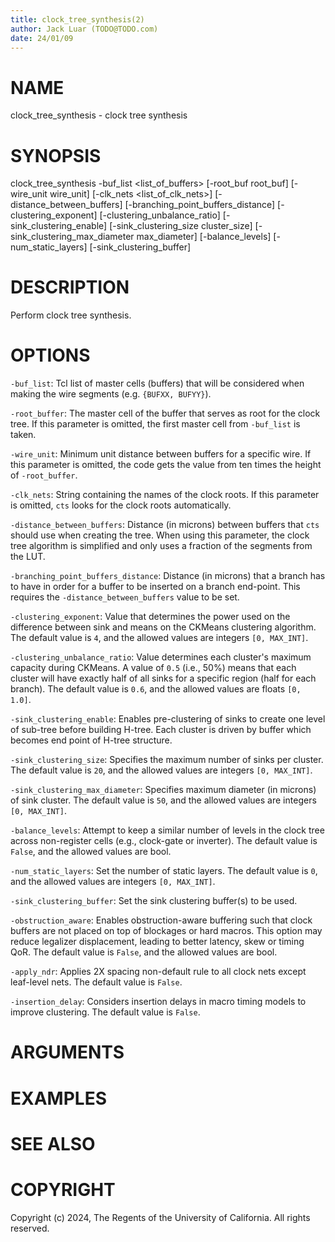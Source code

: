 ```yaml
---
title: clock_tree_synthesis(2)
author: Jack Luar (TODO@TODO.com)
date: 24/01/09
---
```


# NAME

clock_tree_synthesis - clock tree synthesis

# SYNOPSIS

clock_tree_synthesis 
    -buf_list <list_of_buffers>
    [-root_buf root_buf]
    [-wire_unit wire_unit]
    [-clk_nets <list_of_clk_nets>]
    [-distance_between_buffers]
    [-branching_point_buffers_distance]
    [-clustering_exponent]
    [-clustering_unbalance_ratio]
    [-sink_clustering_enable]
    [-sink_clustering_size cluster_size]
    [-sink_clustering_max_diameter max_diameter]
    [-balance_levels]
    [-num_static_layers]
    [-sink_clustering_buffer]


# DESCRIPTION

Perform clock tree synthesis.

# OPTIONS

`-buf_list`:  Tcl list of master cells (buffers) that will be considered when making the wire segments (e.g. `{BUFXX, BUFYY}`).

`-root_buffer`:  The master cell of the buffer that serves as root for the clock tree. If this parameter is omitted, the first master cell from `-buf_list` is taken.

`-wire_unit`:  Minimum unit distance between buffers for a specific wire. If this parameter is omitted, the code gets the value from ten times the height of `-root_buffer`.

`-clk_nets`:  String containing the names of the clock roots. If this parameter is omitted, `cts` looks for the clock roots automatically.

`-distance_between_buffers`:  Distance (in microns) between buffers that `cts` should use when creating the tree. When using this parameter, the clock tree algorithm is simplified and only uses a fraction of the segments from the LUT.

`-branching_point_buffers_distance`:  Distance (in microns) that a branch has to have in order for a buffer to be inserted on a branch end-point. This requires the `-distance_between_buffers` value to be set.

`-clustering_exponent`:  Value that determines the power used on the difference between sink and means on the CKMeans clustering algorithm. The default value is `4`, and the allowed values are integers `[0, MAX_INT]`.

`-clustering_unbalance_ratio`:  Value determines each cluster's maximum capacity during CKMeans. A value of `0.5` (i.e., 50%) means that each cluster will have exactly half of all sinks for a specific region (half for each branch). The default value is `0.6`, and the allowed values are floats `[0, 1.0]`.

`-sink_clustering_enable`:  Enables pre-clustering of sinks to create one level of sub-tree before building H-tree. Each cluster is driven by buffer which becomes end point of H-tree structure.

`-sink_clustering_size`:  Specifies the maximum number of sinks per cluster. The default value is `20`, and the allowed values are integers `[0, MAX_INT]`.

`-sink_clustering_max_diameter`:  Specifies maximum diameter (in microns) of sink cluster. The default value is `50`, and the allowed values are integers `[0, MAX_INT]`.

`-balance_levels`:  Attempt to keep a similar number of levels in the clock tree across non-register cells (e.g., clock-gate or inverter). The default value is `False`, and the allowed values are bool.

`-num_static_layers`:  Set the number of static layers. The default value is `0`, and the allowed values are integers `[0, MAX_INT]`.

`-sink_clustering_buffer`:  Set the sink clustering buffer(s) to be used.

`-obstruction_aware`:  Enables obstruction-aware buffering such that clock buffers are not placed on top of blockages or hard macros. This option may reduce legalizer displacement, leading to better latency, skew or timing QoR.  The default value is `False`, and the allowed values are bool.

`-apply_ndr`:  Applies 2X spacing non-default rule to all clock nets except leaf-level nets. The default value is `False`.

`-insertion_delay`:  Considers insertion delays in macro timing models to improve clustering. The default value is `False`.

# ARGUMENTS

# EXAMPLES

# SEE ALSO

# COPYRIGHT

Copyright (c) 2024, The Regents of the University of California. All rights reserved.
